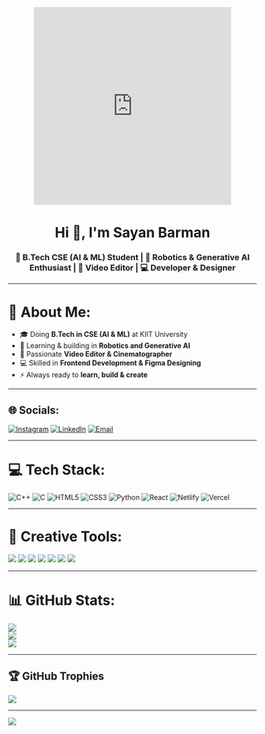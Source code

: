<!-- Lottie Animation -->
<p align="center">
  <iframe src="https://lottie.host/embed/49a6a1e7-923b-4bff-bea5-1b099922adf7/C6tqIR6SHI.lottie" width="400" height="400" frameborder="0"></iframe>
</p>

<!-- Profile Header -->
<h1 align="center">Hi 👋, I'm Sayan Barman</h1>
<h3 align="center">🚀 B.Tech CSE (AI & ML) Student | 🤖 Robotics & Generative AI Enthusiast | 🎥 Video Editor | 💻 Developer & Designer</h3>

---

# 💫 About Me:
- 🎓 Doing **B.Tech in CSE (AI & ML)** at KIIT University  
- 🤖 Learning & building in **Robotics and Generative AI**  
- 🎥 Passionate **Video Editor & Cinematographer**  
- 💻 Skilled in **Frontend Development & Figma Designing**  
- ⚡ Always ready to **learn, build & create**  

---

## 🌐 Socials:
[![Instagram](https://img.shields.io/badge/Instagram-%23E4405F.svg?logo=Instagram&logoColor=white)](https://instagram.com/mr_sayan_barman_) 
[![LinkedIn](https://img.shields.io/badge/LinkedIn-%230077B5.svg?logo=linkedin&logoColor=white)](https://linkedin.com/in/sayan-barman-983491327) 
[![Email](https://img.shields.io/badge/Email-D14836?logo=gmail&logoColor=white)](mailto:sayanbarman30062005@gmail.com) 

---

# 💻 Tech Stack:
![C++](https://img.shields.io/badge/c++-%2300599C.svg?style=for-the-badge&logo=c%2B%2B&logoColor=white) 
![C](https://img.shields.io/badge/c-%2300599C.svg?style=for-the-badge&logo=c&logoColor=white) 
![HTML5](https://img.shields.io/badge/html5-%23E34F26.svg?style=for-the-badge&logo=html5&logoColor=white) 
![CSS3](https://img.shields.io/badge/css3-%231572B6.svg?style=for-the-badge&logo=css3&logoColor=white) 
![Python](https://img.shields.io/badge/python-3670A0?style=for-the-badge&logo=python&logoColor=ffdd54) 
![React](https://img.shields.io/badge/react-%2320232a.svg?style=for-the-badge&logo=react&logoColor=%2361DAFB) 
![Netlify](https://img.shields.io/badge/netlify-%23000000.svg?style=for-the-badge&logo=netlify&logoColor=#00C7B7) 
![Vercel](https://img.shields.io/badge/vercel-%23000000.svg?style=for-the-badge&logo=vercel&logoColor=white) 

---

# 🎨 Creative Tools:
<p align="left">
  <img src="https://img.shields.io/badge/Adobe-FF0000?style=for-the-badge&logo=adobe&logoColor=white" />
  <img src="https://img.shields.io/badge/After_Effects-9999FF?style=for-the-badge&logo=Adobe%20After%20Effects&logoColor=white" />
  <img src="https://img.shields.io/badge/Photoshop-31A8FF?style=for-the-badge&logo=adobe%20photoshop&logoColor=white" />
  <img src="https://img.shields.io/badge/Premiere_Pro-9999FF?style=for-the-badge&logo=Adobe%20Premiere%20Pro&logoColor=white" />
  <img src="https://img.shields.io/badge/Lightroom-31A8FF?style=for-the-badge&logo=Adobe%20Lightroom&logoColor=white" />
  <img src="https://img.shields.io/badge/Figma-F24E1E?style=for-the-badge&logo=figma&logoColor=white" />
  <img src="https://img.shields.io/badge/Canva-00C4CC?style=for-the-badge&logo=Canva&logoColor=white" />
</p>

---

# 📊 GitHub Stats:
![](https://github-readme-stats.vercel.app/api?username=Sayan238&theme=gotham&hide_border=false&include_all_commits=false&count_private=false)<br/>
![](https://nirzak-streak-stats.vercel.app/?user=Sayan238&theme=gotham&hide_border=false)<br/>
![](https://github-readme-stats.vercel.app/api/top-langs/?username=Sayan238&theme=gotham&hide_border=false&include_all_commits=false&count_private=false&layout=compact)

---

## 🏆 GitHub Trophies
![](https://github-profile-trophy.vercel.app/?username=Sayan238&theme=radical&no-frame=false&no-bg=true&margin-w=4)

---

[![](https://visitcount.itsvg.in/api?id=Sayan238&icon=0&color=0)](https://visitcount.itsvg.in)

<!-- Proudly created with ❤️ -->
